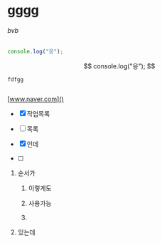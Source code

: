 # gggg

###### bvb

```javascript
console.log("응");
```

$$
console.log("응");
$$

`fdfgg`

<!--zzzzzz-->



~~~~

~~~~

[www.naver.com]()

- [x] 작업목록

- [ ] 목록

- [x] 인데

- [ ] 

  

1. 순서가

   1. 이렇게도

   2. 사용가능

   3. 

      

2. 있는데

